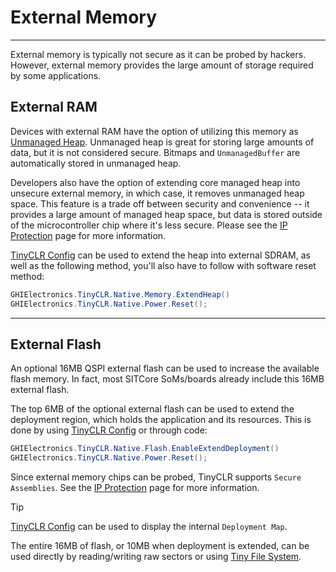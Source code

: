 # External Memory
---
External memory is typically not secure as it can be probed by hackers. However, external memory provides the large amount of storage required by some applications.

## External RAM
Devices with external RAM have the option of utilizing this memory as [Unmanaged Heap](unmanaged-heap.md). Unmanaged heap is great for storing large amounts of data, but it is not considered secure. Bitmaps and `UnmanagedBuffer` are automatically stored in unmanaged heap.

Developers also have the option of extending core managed heap into unsecure external memory, in which case, it removes unmanaged heap space. This feature is a trade off between security and convenience -- it provides a large amount of managed heap space, but data is stored outside of the microcontroller chip where it's less secure. Please see the [IP Protection](ip-protection.md) page for more information.

[TinyCLR Config](../tinyclr-config.md) can be used to extend the heap into external SDRAM, as well as the following method, you'll also have to follow with software reset method:
```cs
GHIElectronics.TinyCLR.Native.Memory.ExtendHeap()
GHIElectronics.TinyCLR.Native.Power.Reset();
```
---

## External Flash
An optional 16MB QSPI external flash can be used to increase the available flash memory. In fact, most SITCore SoMs/boards already include this 16MB external flash.

The top 6MB of the optional external flash can be used to extend the deployment region, which holds the application and its resources. This is done by using [TinyCLR Config](../tinyclr-config.md) or through code:

```cs
GHIElectronics.TinyCLR.Native.Flash.EnableExtendDeployment()
GHIElectronics.TinyCLR.Native.Power.Reset();
```

Since external memory chips can be probed, TinyCLR supports `Secure Assemblies`. See the [IP Protection](ip-protection.md) page for more information.

> [!TIP]
> [TinyCLR Config](../tinyclr-config.md) can be used to display the internal `Deployment Map`.

The entire 16MB of flash, or 10MB when deployment is extended, can be used directly by reading/writing raw sectors or using [Tiny File System](file-system.md).

